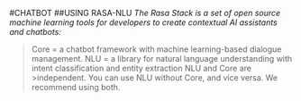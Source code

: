 #CHATBOT
##USING RASA-NLU
_The Rasa Stack is a set of open source machine learning tools for developers to create contextual AI assistants and chatbots:_
>Core = a chatbot framework with machine learning-based dialogue management.
>NLU = a library for natural language understanding with intent classification and entity extraction NLU and Core are >independent. You can use NLU without Core, and vice versa. We recommend using both.
